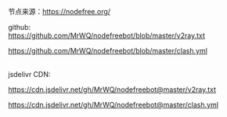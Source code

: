 节点来源：https://nodefree.org/

github:<br>
https://github.com/MrWQ/nodefreebot/blob/master/v2ray.txt

https://github.com/MrWQ/nodefreebot/blob/master/clash.yml

<br>
jsdelivr CDN:<br>

https://cdn.jsdelivr.net/gh/MrWQ/nodefreebot@master/v2ray.txt

https://cdn.jsdelivr.net/gh/MrWQ/nodefreebot@master/clash.yml